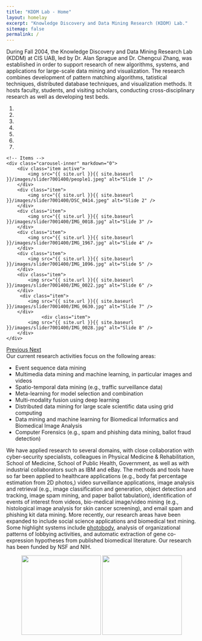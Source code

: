 ```yaml
---
title: "KDDM Lab - Home"
layout: homelay
excerpt: "Knowledge Discovery and Data Mining Research (KDDM) Lab."
sitemap: false
permalink: /
---
```

<div markdown="0" class="justify">

During Fall 2004, the Knowledge Discovery and Data Mining Research Lab (KDDM) at CIS UAB, led by Dr. Alan Sprague and Dr. Chengcui Zhang, was established in  order  to support research of new algorithms, systems, and applications for large-scale data mining and visualization. The research combines development of pattern matching algorithms, tatistical techniques, distributed database techniques, and visualization methods. It hosts faculty, students, and visiting scholars, conducting cross-disciplinary research as well as developing test beds.
</div >
<div markdown="0" id="carousel" class="carousel slide" data-ride="carousel" data-interval="4000" data-pause="hover" >
    <!-- Menu -->
    <ol class="carousel-indicators">
        <li data-target="#carousel" data-slide-to="0" class="active"></li>
        <li data-target="#carousel" data-slide-to="1"></li>
        <li data-target="#carousel" data-slide-to="2"></li>
        <li data-target="#carousel" data-slide-to="3"></li>
        <li data-target="#carousel" data-slide-to="4"></li>
        <li data-target="#carousel" data-slide-to="5"></li>
        <li data-target="#carousel" data-slide-to="6"></li>
    </ol>

    <!-- Items -->
    <div class="carousel-inner" markdown="0">
        <div class="item active">
            <img src="{{ site.url }}{{ site.baseurl }}/images/slider7001400/people1.jpeg" alt="Slide 1" />
        </div>
        <div class="item">
            <img src="{{ site.url }}{{ site.baseurl }}/images/slider7001400/DSC_0414.jpeg" alt="Slide 2" />
        </div>
        <div class="item">
            <img src="{{ site.url }}{{ site.baseurl }}/images/slider7001400/IMG_0018.jpg" alt="Slide 3" />
        </div>
        <div class="item">
            <img src="{{ site.url }}{{ site.baseurl }}/images/slider7001400/IMG_1967.jpg" alt="Slide 4" />
        </div>
        <div class="item">
            <img src="{{ site.url }}{{ site.baseurl }}/images/slider7001400/IMG_1096.jpg" alt="Slide 5" />
        </div>
        <div class="item">
            <img src="{{ site.url }}{{ site.baseurl }}/images/slider7001400/IMG_0022.jpg" alt="Slide 6" />
        </div>       
         <div class="item">
            <img src="{{ site.url }}{{ site.baseurl }}/images/slider7001400/IMG_0630.jpg" alt="Slide 7" />
        </div>
                 <div class="item">
            <img src="{{ site.url }}{{ site.baseurl }}/images/slider7001400/IMG_0028.jpg" alt="Slide 8" />
        </div>
    </div>
  <a class="left carousel-control" href="#carousel" role="button" data-slide="prev">
    <span class="glyphicon glyphicon-chevron-left" aria-hidden="true"></span>
    <span class="sr-only">Previous</span>
  </a>
  <a class="right carousel-control" href="#carousel" role="button" data-slide="next">
    <span class="glyphicon glyphicon-chevron-right" aria-hidden="true"></span>
    <span class="sr-only">Next</span>
  </a>
</div>

 <div markdown="0">
Our current research activities focus on the following areas:
<ul>
<li>Event sequence data mining</li>
<li>Multimedia data mining and machine learning, in particular images and videos</li>
<li>Spatio-temporal data mining (e.g., traffic surveillance data)</li>
<li>Meta-learning for model selection and combination</li>
<li>Multi-modality fusion using deep learning</li>
<li>Distributed data mining for large scale scientific data using grid computing</li>
<li>Data mining and machine learning for Biomedical Informatics and Biomedical Image Analysis</li>
<li>Computer Forensics (e.g., spam and phishing data mining, ballot fraud detection)</li>
</ul>

</div>

<div markdown="0" class="justify">
We have applied research to several domains, with close collaboration with cyber-security specialists, colleagues in Physical Medicine & Rehabilitation, School of Medicine, School of Public Health, Government, as well as with industrial collaborators such as IBM and eBay. The methods and tools have so far been applied to healthcare applications (e.g., body fat percentage estimation from 2D photos,) video surveillance applications, image analysis and retrieval (e.g., image classification and generation, object detection and tracking, image spam mining, and paper ballot tabulation), identification of events of interest from videos, bio-medical image/video mining (e.g., histological image analysis for skin cancer screening), and email spam and phishing kit data mining. More recently, our research areas have been expanded to include social science applications and biomedical text mining. Some highlight systems include <a href="https://www.youtube.com/watch?v=JXQn1Om26hU&list=PL6gkUtSs5Z5LWq-oAAPR8BBGncwIG3pR0&index=1">photobody</a>, analysis of organizational patterns of lobbying activities, and automatic extraction of gene co-expression hypotheses from published biomedical literature. Our research has been funded by NSF and NIH.
</div>

<figure class="fourth">
  <img src="{{ site.url }}{{ site.baseurl }}/images/logopic/uab.png" style="width: 210px">
   <img src="{{ site.url }}{{ site.baseurl }}/images/logopic/cis.png" style="width: 210px">
</figure>
